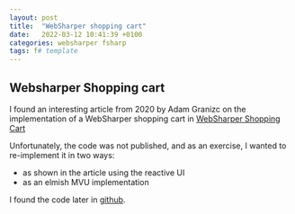 ```yaml
---
layout: post
title:  "WebSharper shopping cart"
date:   2022-03-12 10:41:39 +0100
categories: websharper fsharp
tags: f# template
---
```


## Websharper Shopping cart

I found an interesting article from 2020 by Adam Granizc on the implementation of a WebSharper shopping cart in [WebSharper Shopping Cart](https://github.com/intellifactory/blogs/blob/master/user/granicz/20201231-variations-for-a-websharper-shopping-cart.md)

Unfortunately, the code was not published, and as an exercise, I wanted to re-implement it in two ways:

- as shown in the article using the reactive UI
- as an elmish MVU implementation

I found the code later in [github](https://github.com/websharper-samples/ShoppingCart).

